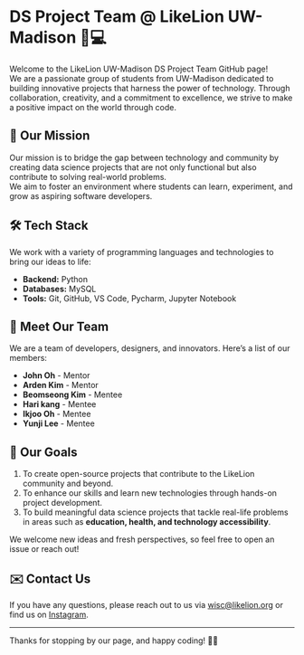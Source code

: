 # DS Project Team @ LikeLion UW-Madison 🦁💻
Welcome to the LikeLion UW-Madison DS Project Team GitHub page!  
We are a passionate group of students from UW-Madison dedicated to building innovative projects that harness the power of technology. Through collaboration, creativity, and a commitment to excellence, we strive to make a positive impact on the world through code.

## 🌟 Our Mission
Our mission is to bridge the gap between technology and community by creating data science projects that are not only functional but also contribute to solving real-world problems.  
We aim to foster an environment where students can learn, experiment, and grow as aspiring software developers.

<!--
## 💼 Our Projects 
### 1. Project Name - [Brief description of the project]
   - **Technologies:** React Native, Flask, etc.
   - **Goal:** Briefly describe the purpose of this project and what problem it addresses.
-->

## 🛠️ Tech Stack
We work with a variety of programming languages and technologies to bring our ideas to life:
- **Backend:** Python
- **Databases:** MySQL
- **Tools:** Git, GitHub, VS Code, Pycharm, Jupyter Notebook


## 👥 Meet Our Team
We are a team of developers, designers, and innovators. Here’s a list of our members:
- **John Oh** - Mentor
- **Arden Kim** - Mentor
- **Beomseong Kim** - Mentee
- **Hari kang** - Mentee
- **Ikjoo Oh** - Mentee
- **Yunji Lee** - Mentee

## 🎯 Our Goals
1. To create open-source projects that contribute to the LikeLion community and beyond.
2. To enhance our skills and learn new technologies through hands-on project development.
3. To build meaningful data science projects that tackle real-life problems in areas such as **education, health, and technology accessibility**.

We welcome new ideas and fresh perspectives, so feel free to open an issue or reach out!

## ✉️ Contact Us
If you have any questions, please reach out to us via [wisc@likelion.org](mailto:wisc@likelion.org) or find us on [Instagram](https://www.instagram.com/likelion_wisconsin/).

---

Thanks for stopping by our page, and happy coding! 🧑‍💻
